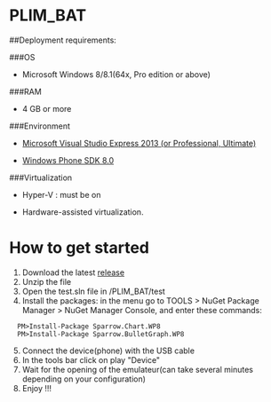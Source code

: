 PLIM_BAT
========



##Deployment requirements:

###OS 

* Microsoft Windows 8/8.1(64x, Pro edition or above)

###RAM

* 4 GB or more

###Environment 

* [Microsoft Visual Studio Express 2013 (or Professional, Ultimate)](http://www.visualstudio.com/fr-fr/downloads#d-express-windows-8)

* [Windows Phone SDK 8.0](http://www.microsoft.com/en-us/download/details.aspx?id=35471)

###Virtualization

* Hyper-V : must be on

* Hardware-assisted virtualization.

How to get started
========	

1. Download the latest [release](https://github.com/Akami7/PLIM_BAT/releases)
2. Unzip the file
3. Open the test.sln file in /PLIM_BAT/test
4. Install the packages: in the menu go to TOOLS > NuGet Package Manager > NuGet Manager Console, and enter these commands:
```
  PM>Install-Package Sparrow.Chart.WP8
  PM>Install-Package Sparrow.BulletGraph.WP8
```
5. Connect the device(phone) with the USB cable
6. In the tools bar click on play "Device"
7. Wait for the opening of the emulateur(can take several minutes depending on your configuration)
8. Enjoy !!!
